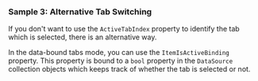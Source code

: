 ### Sample 3: Alternative Tab Switching

If you don't want to use the `ActiveTabIndex` property to identify the tab which is selected, there is an alternative way. 

In the data-bound tabs mode, you can use the `ItemIsActiveBinding` property. This property is bound to a `bool` property in the `DataSource` collection objects which keeps track of whether the tab is selected or not.
